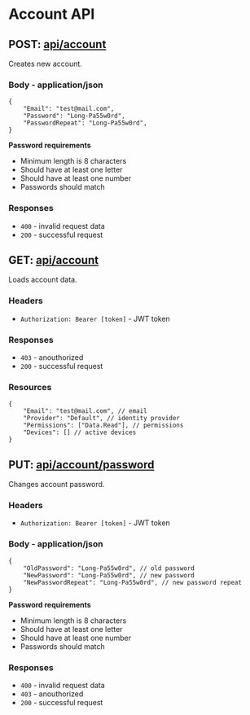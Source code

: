 # Account API

## POST: [api/account](http://localhost:5004/api/account)
Creates new account.

### Body - application/json
```jsonc
{
    "Email": "test@mail.com",
    "Password": "Long-Pa55w0rd",
    "PasswordRepeat": "Long-Pa55w0rd",
}
```

**Password requirements**
- Minimum length is 8 characters
- Should have at least one letter
- Should have at least one number
- Passwords should match

### Responses
- `400` - invalid request data
- `200` - successful request


## GET: [api/account](http://localhost:5004/api/account)
Loads account data.

### Headers
- `Authorization: Bearer [token]` - JWT token

### Responses
- `403` - anouthorized
- `200` - successful request

### Resources
```jsonc
{
    "Email": "test@mail.com", // email
    "Provider": "Default", // identity provider
    "Permissions": ["Data.Read"], // permissions
    "Devices": [] // active devices
}
```


## PUT: [api/account/password](http://localhost:5004/api/account/password)
Changes account password.

### Headers
- `Authorization: Bearer [token]` - JWT token

### Body - application/json
```jsonc
{
    "OldPassword": "Long-Pa55w0rd", // old password
    "NewPassword": "Long-Pa55w0rd", // new password
    "NewPasswordRepeat": "Long-Pa55w0rd", // new password repeat
}
```

**Password requirements**
- Minimum length is 8 characters
- Should have at least one letter
- Should have at least one number
- Passwords should match

### Responses
- `400` - invalid request data
- `403` - anouthorized
- `200` - successful request
